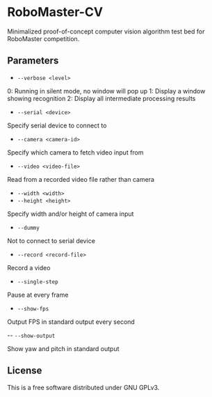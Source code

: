 # RoboMaster-CV
Minimalized proof-of-concept computer vision algorithm test bed for RoboMaster competition.

## Parameters

- `--verbose <level>`

0: Running in silent mode, no window will pop up
1: Display a window showing recognition
2: Display all intermediate processing results

- `--serial <device>`

Specify serial device to connect to

- `--camera <camera-id>`

Specify which camera to fetch video input from

- `--video <video-file>`

Read from a recorded video file rather than camera

- `--width <width>`
- `--height <height>`

Specify width and/or height of camera input

- `--dummy`

Not to connect to serial device

- `--record <record-file>`

Record a video

- `--single-step`

Pause at every frame

- `--show-fps`

Output FPS in standard output every second

-- `--show-output`

Show yaw and pitch in standard output

## License
This is a free software distributed under GNU GPLv3.
